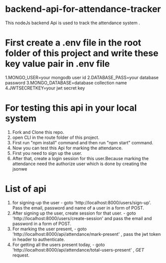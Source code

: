 # backend-api-for-attendance-tracker
This nodeJs backend Api is used to track the attendance system .
# First create a .env file in the root folder of this project and write these key value pair in .env file
1.MONGO_USER=your mongodb user id
2.DATABASE_PASS=your database password
3.MONGO_DATABASE=database collection name
4.JWTSECRETKEY=your jwt secret key
# For testing this api in your local system
1. Fork and Clone this repo.
2. open CLI in the route folder of this project.
3. First run "npm install" command and then run "npm start" command.
4. Now you can test this Api for marking the attendance.
5. First you need to sign up the user.
6. After that, create a login session for this user.Because marking the attendance need the authorize user which is done by creating the jsonwe
# List of api 
1. for signing-up the user - goto 'http://localhost:8000/users/sign-up'. Pass the email, password and name of a user in a form of POST.
2. After signing up the user, create session for that user. - goto 'http://localhost:8000/users/create-session' and pass the email and password in a form of POST.
3. For marking the user present, - goto 'http://localhost:8000/api/attendance/mark-present' , pass the jwt token in header to authenticate.
4. For getting all the users present today, - goto 'http://localhost:8000/api/attendance/total-users-present' , *GET* request.
